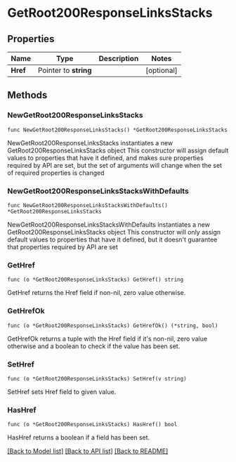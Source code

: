 # GetRoot200ResponseLinksStacks

## Properties

Name | Type | Description | Notes
------------ | ------------- | ------------- | -------------
**Href** | Pointer to **string** |  | [optional] 

## Methods

### NewGetRoot200ResponseLinksStacks

`func NewGetRoot200ResponseLinksStacks() *GetRoot200ResponseLinksStacks`

NewGetRoot200ResponseLinksStacks instantiates a new GetRoot200ResponseLinksStacks object
This constructor will assign default values to properties that have it defined,
and makes sure properties required by API are set, but the set of arguments
will change when the set of required properties is changed

### NewGetRoot200ResponseLinksStacksWithDefaults

`func NewGetRoot200ResponseLinksStacksWithDefaults() *GetRoot200ResponseLinksStacks`

NewGetRoot200ResponseLinksStacksWithDefaults instantiates a new GetRoot200ResponseLinksStacks object
This constructor will only assign default values to properties that have it defined,
but it doesn't guarantee that properties required by API are set

### GetHref

`func (o *GetRoot200ResponseLinksStacks) GetHref() string`

GetHref returns the Href field if non-nil, zero value otherwise.

### GetHrefOk

`func (o *GetRoot200ResponseLinksStacks) GetHrefOk() (*string, bool)`

GetHrefOk returns a tuple with the Href field if it's non-nil, zero value otherwise
and a boolean to check if the value has been set.

### SetHref

`func (o *GetRoot200ResponseLinksStacks) SetHref(v string)`

SetHref sets Href field to given value.

### HasHref

`func (o *GetRoot200ResponseLinksStacks) HasHref() bool`

HasHref returns a boolean if a field has been set.


[[Back to Model list]](../README.md#documentation-for-models) [[Back to API list]](../README.md#documentation-for-api-endpoints) [[Back to README]](../README.md)


